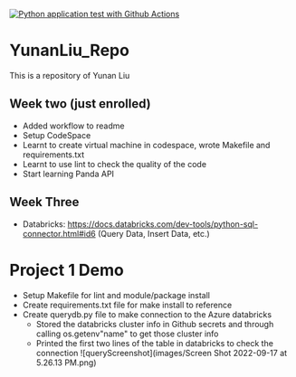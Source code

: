 [![Python application test with Github Actions](https://github.com/nogibjj/YunanLiu_Repo/actions/workflows/main.yml/badge.svg)](https://github.com/nogibjj/YunanLiu_Repo/actions/workflows/main.yml)




# YunanLiu_Repo
This is a repository of Yunan Liu

## Week two (just enrolled)
* Added workflow to readme
* Setup CodeSpace
* Learnt to create virtual machine in codespace, wrote Makefile and requirements.txt
* Learnt to use lint to check the quality of the code
* Start learning Panda API

## Week Three
* Databricks: https://docs.databricks.com/dev-tools/python-sql-connector.html#id6 (Query Data, Insert Data, etc.)

# Project 1 Demo
* Setup Makefile for lint and module/package install
* Create requirements.txt file for make install to reference
* Create querydb.py file to make connection to the Azure databricks
    * Stored the databricks cluster info in Github secrets and through calling os.getenv"name" to get those cluster info
    * Printed the first two lines of the table in databricks to check the connection
![queryScreenshot](images/Screen Shot 2022-09-17 at 5.26.13 PM.png)